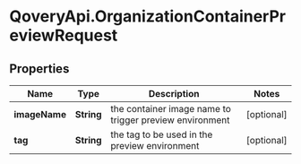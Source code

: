# QoveryApi.OrganizationContainerPreviewRequest

## Properties

Name | Type | Description | Notes
------------ | ------------- | ------------- | -------------
**imageName** | **String** | the container image name to trigger preview environment | [optional] 
**tag** | **String** | the tag to be used in the preview environment | [optional] 


